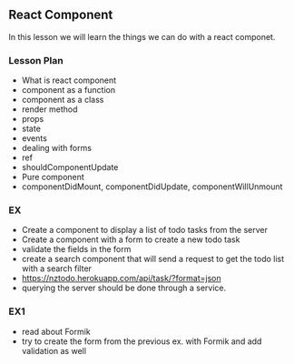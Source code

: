 ## React Component

In this lesson we will learn the things we can do with a react componet.

### Lesson Plan

- What is react component
- component as a function
- component as a class
- render method
- props
- state
- events
- dealing with forms
- ref
- shouldComponentUpdate
- Pure component
- componentDidMount, componentDidUpdate, componentWillUnmount

### EX

- Create a component to display a list of todo tasks from the server
- Create a component with a form to create a new todo task
- validate the fields in the form
- create a search component that will send a request to get the todo list with a search filter
- https://nztodo.herokuapp.com/api/task/?format=json
- querying the server should be done through a service.


### EX1

- read about Formik
- try to create the form from the previous ex. with Formik and add validation as well